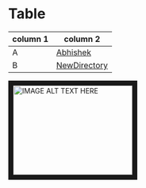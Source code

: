 # Table
column 1 | column 2 |
--- | --- |
A | [Abhishek](/Abhishek) |
B | [NewDirectory](/Abhishek/NewDirectory) |
<a href="http://www.youtube.com/watch?feature=player_embedded&v=1Cdq2R6oxII
" target="_blank"><img src="http://img.youtube.com/vi/1Cdq2R6oxII/0.jpg" 
alt="IMAGE ALT TEXT HERE" width="240" height="180" border="10" /></a>
